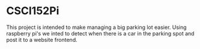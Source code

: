 # CSCI152Pi

This project is intended to make managing a big parking lot easier.
Using raspberry pi's we inted to detect when there is a car in the parking spot and post it to a website frontend.
